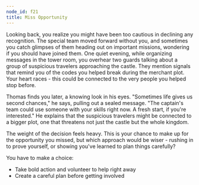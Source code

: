 ```yaml
---
node_id: f21
title: Miss Opportunity
---
```


Looking back, you realize you might have been too cautious in declining any recognition. The special team moved forward without you, and sometimes you catch glimpses of them heading out on important missions, wondering if you should have joined them. One quiet evening, while organizing messages in the tower room, you overhear two guards talking about a group of suspicious travelers approaching the castle. They mention signals that remind you of the codes you helped break during the merchant plot. Your heart races - this could be connected to the very people you helped stop before.

Thomas finds you later, a knowing look in his eyes. "Sometimes life gives us second chances," he says, pulling out a sealed message. "The captain's team could use someone with your skills right now. A fresh start, if you're interested." He explains that the suspicious travelers might be connected to a bigger plot, one that threatens not just the castle but the whole kingdom.

The weight of the decision feels heavy. This is your chance to make up for the opportunity you missed, but which approach would be wiser - rushing in to prove yourself, or showing you've learned to plan things carefully?

You have to make a choice:
- Take bold action and volunteer to help right away
- Create a careful plan before getting involved
